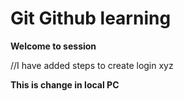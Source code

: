 # Git Github learning

<b>Welcome to session</b>

//I have added steps to create login
xyz

<b>This is change in local PC</b>